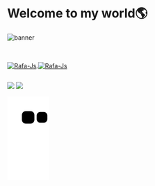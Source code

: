 # Welcome to my world🌎
![banner](https://user-images.githubusercontent.com/94474189/146393908-22196118-0c73-4c15-924a-447edbd32d35.PNG)

##

<div style="display: inline_block"><br>
    <a href="https://github.com/agotsilv">
  <img align="center" alt="Rafa-Js" height="40" width="40" img src="https://cdn.jsdelivr.net/gh/devicons/devicon/icons/java/java-original.svg">
         <a href="https://github.com/agotsilv">
  <img align="center" alt="Rafa-Js" height="40" width="40" <img src="https://img.icons8.com/color/48/000000/spring-logo.png"/>
</div>


##

<div>

<a href="https://www.linkedin.com/in/tiago-oliveira-silva-739aaa209/" target="_blank"><img src="https://img.shields.io/badge/-LinkedIn-%230077B5?style=for-the-badge&logo=linkedin&logoColor=white" target="_blank"></a>
    <a href="https://www.instagram.com/ago.tsilv/" target="_blank"><img src="https://img.shields.io/badge/Instagram-E4405F?style=for-the-badge&logo=instagram&logoColor=white" target="_blank"></a>
        



![Snake animation](https://github.com/rafaballerini/rafaballerini/blob/output/github-contribution-grid-snake.svg)
 </div>
